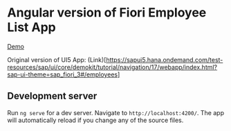 # Angular version of Fiori Employee List App

[Demo](https://radgra.github.io/ng-basic-ui5/)

Original version of UI5 App: (Link)[https://sapui5.hana.ondemand.com/test-resources/sap/ui/core/demokit/tutorial/navigation/17/webapp/index.html?sap-ui-theme=sap_fiori_3#/employees]

## Development server

Run `ng serve` for a dev server. Navigate to `http://localhost:4200/`. The app will automatically reload if you change any of the source files.
